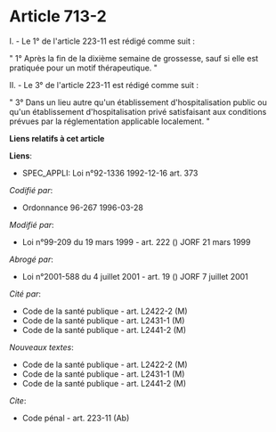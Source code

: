 # Article 713-2

I. -  Le 1° de l'article 223-11 est rédigé comme suit :

" 1° Après la fin de la dixième semaine de grossesse, sauf si elle est pratiquée pour un motif thérapeutique. "

II. - Le 3° de l'article 223-11 est rédigé comme suit :

" 3° Dans un lieu autre qu'un établissement d'hospitalisation public ou qu'un établissement d'hospitalisation privé
satisfaisant aux conditions prévues par la réglementation applicable localement. "

**Liens relatifs à cet article**

**Liens**:

  - SPEC_APPLI: Loi n°92-1336 1992-12-16 art. 373

_Codifié par_:

  - Ordonnance 96-267 1996-03-28

_Modifié par_:

  - Loi n°99-209 du 19 mars 1999 - art. 222 () JORF 21 mars 1999

_Abrogé par_:

  - Loi n°2001-588 du 4 juillet 2001 - art. 19 () JORF 7 juillet 2001

_Cité par_:

  - Code de la santé publique - art. L2422-2 (M)
  - Code de la santé publique - art. L2431-1 (M)
  - Code de la santé publique - art. L2441-2 (M)

_Nouveaux textes_:

  - Code de la santé publique - art. L2422-2 (M)
  - Code de la santé publique - art. L2431-1 (M)
  - Code de la santé publique - art. L2441-2 (M)

_Cite_:

  - Code pénal - art. 223-11 (Ab)
